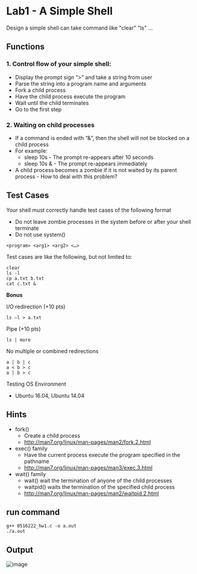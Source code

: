 # Lab1 - A Simple Shell
Design a simple shell can take command like "clear" "ls" ...

## Functions
### 1. Control flow of your simple shell:
- Display the prompt sign “>” and take a string from user
- Parse the string into a program name and arguments
- Fork a child process
- Have the child process execute the program
- Wait until the child terminates
- Go to the first step
### 2. Waiting on child processes
-    If a command is ended with “&”, then the shell will not be blocked on a child process
-    For example:
        -    sleep 10s
            -    The prompt re-appears after 10 seconds
        -    sleep 10s &
            -    The prompt re-appears immediately
-    A child process becomes a zombie if it is not waited by its parent process
    -    How to deal with this problem?

## Test Cases
Your shell must correctly handle test cases of the following format
-    Do not leave zombie processes in the system before or after your shell terminate
-    Do not use system() 
```
<program> <arg1> <arg2> <…>
```
Test cases are like the following, but not limited to:
```
clear
ls -l
cp a.txt b.txt
cat c.txt &
```
**Bonus**

I/O redirection (+10 pts)
```
ls –l > a.txt
```
Pipe (+10 pts)
```
ls | more
```
No multiple or combined redirections
```
a | b | c
a < b > c
a | b > c
```
Testing OS Environment
-    Ubuntu 16.04, Ubuntu 14.04 
## Hints
- fork()
    -   Create a child process
    -   http://man7.org/linux/man-pages/man2/fork.2.html
- exec() family
    -   Have the current process execute the program specified in the pathname
    -   http://man7.org/linux/man-pages/man3/exec.3.html
- wait() family
    -   wait() wait the termination of anyone of the child processes
    -   waitpid() waits the termination of the specified child process
    -   http://man7.org/linux/man-pages/man2/waitpid.2.html
## run command

```
g++ 0516222_hw1.c -o a.out
./a.out
```

## Output
![image](https://user-images.githubusercontent.com/22147510/148633878-1ed647cc-3193-44ea-92a2-5c57905eee91.png)
